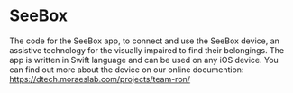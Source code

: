# SeeBox

The code for the SeeBox app, to connect and use the SeeBox device, an assistive technology for the visually impaired to find their belongings. The app is written in Swift language and can be used on any iOS device. 
You can find out more about the device on our online documention:
https://dtech.moraeslab.com/projects/team-ron/
